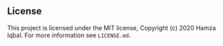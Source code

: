 ## License

This project is licensed under the MIT license, Copyright (c) 2020 Hamza Iqbal. For more information see `LICENSE.md`.
